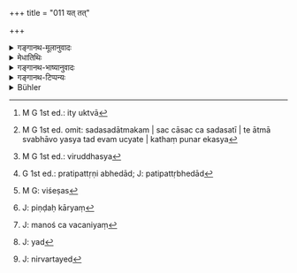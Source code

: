 +++
title = "011 यत् तत्"

+++

<details><summary>गङ्गानथ-मूलानुवादः</summary>

That which is the cause—unmanifest, eternal and partaking of the nature of the existent and the non-existent,—the being produced by that (cause) is described among people as ‘brahmā.’—(11)


‘Viśeṣāḥ.—Why these are called ‘viśeṣa’ is thus explained in the Sāṅkhyatattvakaumudī—pañca mahābhūtāni viśeṣāḥ:—śāntā ghorāśca mūḍāśca | yasmādākāśādiṣu sthū?ṣu kecit tattvapradhānatayā śāntā prakāśā laghavaḥ......... | te'mī parasparavyāvṛttyā'nubhūyamānā ‘viśeṣā’ iti ‘sthūlā’ iti co?pante | tanmātrāṇi tu?smadādinā parasparavyāvṛttāni nānubhūyante—iti ‘aviśeṣāḥ’ ‘sūkṣmā’ iti cocyante |
</details>

<details><summary>मेधातिथिः</summary>

**कारणम्** एव न कार्यो न परेच्छाविधेयशरीरः, स्वाभाविकेन महिम्ना युक्तम् । **अव्यक्तं** **नित्यम्** उक्तम् इत्य् उक्तार्थम्[^३३] । **सदसदात्मकम्** । सच् चासच् च सदसती । ते आत्मा स्वभावो यस्य तद् एवम् उच्यते । <u>कथं</u> पुनर् एकस्य[^३४] विरुद्ध[^३५]भावाभावरूपधर्मद्वयस्य योगः । <u>उच्यते</u> । अर्वाग्दर्शनानां तद्विषयाया उपलब्धेर् अभावात् सत्ताव्यवहारायोग्यत्वाद् असद् आत्मेत्य् उच्यते । आगमेभ्यः सर्वस्यास्य तत्कारणत्वावगमात् सदात्मकम् । अतः प्रतिपत्तृत्वभेदाद्[^३६] उभयतो ऽपि व्यवहारो ब्रह्मण्य् अविरुद्धः । 


[^३६]:
     G 1st ed.: pratipattṛṇi abhedād; J: patipattṛbhedād


[^३५]:
     M G 1st ed.: viruddhasya


[^३४]:
     M G 1st ed. omit: sadasadātmakam | sac cāsac ca sadasatī | te ātmā svabhāvo yasya tad evam ucyate | kathaṃ punar ekasya


[^३३]:
     M G 1st ed.: ity uktvā

- <u>ननु</u> च सर्व एव भावा एवंरूपाः स्वेन रूपेण सदात्मकाः पररूपेणासन्तः । किम् उच्यते ब्रह्मण्य् अविरुद्ध इति । <u>उच्यते</u> । अद्वैतदर्शने नैवान्यद् ब्रह्मणः किंचिद् अस्तीति किं तत्परं यत् तद्रूपतयाभाव इत्य् उच्यते । 

- तेन **विसृष्ट** उत्पादितो ऽन्तरण्डं निर्मितः **पुरुषो लोके ब्रह्मेति कीर्त्यते** । यो ऽसाव् उग्रतपसां देवासुरमहर्षीणां वरदानार्थं तत्र तत्रोपविष्ट इति महाभारतादौ श्रूयते, स एष तेन महापुरुषेण परेण ब्रह्मणा प्रथमं विशृष्टः ।

- <u>अन्ये तु</u> "त्वम् एवैकः" (म्ध् १.३) इत्याद्य् अन्यथा वर्णयन्ति । **अस्येति** प्रत्यक्षाभिनयेन जगन् निर्दिश्यते । सर्वस्यास्य जगतो यद् **विधानं** निर्माणं तत् **स्वयंभुवः** संबन्धि **अचिन्त्यम्** अद्भुतरूपं विचित्रम् अतिमहद् **अप्रमेयं** न शक्यं सर्वेण ज्ञातुम् । तथा ऋषिः । "को अद्धा वेद क इह प्र वोचत् कुत आजाता कुत इयं विसृष्टिः" इति (र्व् १०.१२९.६) । किम् इदं जगत् सर्वम् उपादानम् अपेक्ष्य जायत उत नैर्माणिकमात्रम्, यथा बुद्धस्य दर्शनम् । किम् ईश्वरेच्छाधीनम् उत केवलकर्मवशजम् उत स्वाभाविकम् अप्रमेयम् । तथा किं महदादिक्रमेणोत्पद्यत उत द्व्यणुकादिक्रमेण । अस्य त्वं कार्यं तत्त्वम् अर्थं च वेत्सि । कार्यं महतो ऽहंकारो ऽविशेषास्[^३७] तन्मात्रान्य् अहंकारस्य, तन्मात्राणां विशेषाः पञ्चमहाभूतानि, अहंकारस्येन्द्रियाण्य् एकादश । विशेषाणाम् अपि पिण्डीकार्यं[^३८] ब्रह्मादिस्तम्बपर्यन्ताः । तेषाम् अपि प्रत्ययात् तत्त्वं स्वभावो यथा महतो मूर्तिमात्रत्त्वम् । प्रधानस्य सर्वस्य विकारावस्था महद् इत्य् उच्यते । प्रकृतेर् महान् इति । प्रकृतिः प्रधानम् इत्य् एको ऽर्थः । अहंकारस्य तत्त्वम् अस्मिप्रत्ययमात्रत्वम् । अविशेषाणाम् अविशेषप्रत्ययसंवेद्यत्वम् इति । अर्थः प्रयोजनम् । पुरुषार्थम् इदं वस्त्व् अनेन प्रकारेण पुरुषायोपयुज्यते इमं चार्थं साधयति । यद्य् अपि धर्मं जिज्ञासमानस्य जगन्निर्माणज्ञता आचार्यसंबन्धिनी न क्वचिद् उपकारिणी, न च प्रष्टव्या, तथाप्य् अन्यतो दुर्विज्ञानं महर्षीणां वैषम्याज् जगन्निर्माणम् आदौ प्रश्नार्हं भवति । मनो ह्य् अवचनीयम्[^३९] । यद् वस्तु प्रमाणषट्कस्याप्य् अविषयस् तद् अपि त्वम् आर्षेण चक्षुषा वेत्सि । धर्मः पुनर् वेदगोचरः सो ऽवश्यं त्वया विज्ञात इत्य् एवं प्रकृतविषयैव प्रवक्तृप्रशंसा ।


[^३९]:
     J: manoś ca vacaniyaṃ


[^३८]:
     J: piṇḍaḥ kāryaṃ


[^३७]:
     M G: viśeṣas

- एवं स्तुत्या प्रोत्साहितो जगन्निर्माणम् एव तावद् वक्ति "आसीद् इदम्" (म्ध् १.५) इति, "ततः स्वयंभूः" (म्ध् १.६) इति । प्रधानम् एवैतैः शब्दैर् अभिधीयते । स्वयं भवति परिणमति विक्रियाम् एति महदादितत्त्वभावेन । न कश्चिद् ईश्वरः स्वभावसिद्धो ऽस्ति, यथेच्छम् अचेतनं प्रधानम् अनुवर्तते । वस्तुस्वभाव एवायं तद्[^४०] उत प्रकृतिरूपं प्रधानं पुनर् विक्रियते । यथा क्षीरम् अचेतनं मण्डकावस्थाभिर् दधीभवति । **भगवान्** इति । स्वव्यापार ईश्वरो महाभूतादिद्वारेण प्रवृत्तः । स्वकार्योत्साह **ओजः** सामर्थ्यम् । आदिशब्दः प्रकारे व्यवस्थायाम् । तेन महदादिकारणम् अव्यक्तं भवति । विकारावस्थायां प्रच्युतं प्राग्रूपात् सूक्ष्मभावात् प्रकाशमयं **तमो नुदती**त्य् उच्यते । अर्थशब्दाध्याहारेण वा प्रधाने पुल्लिङ्गनिर्देशः । पुरुषशब्दश् च प्रधानादिषु दृष्टः । "तेषाम् इदं तु सप्तानां पुरुषाणाम्" (म्ध् १.१९) इति । 


[^४०]:
     J: yad

- **यो ऽसाव्** इति पूर्ववत् । **सो ऽभिध्याय्**एति । अभिध्यानं गुणतो ऽचेतनत्वात् प्रधानस्याभिध्यानासंभवात् । यथा कश्चिद् अभिध्यायैव कार्यं निवर्तयेद्[^४१] अन्यकार्यनिरपेक्षम् एव वस्तु स्वाभाव्येन परिणममानम् ईश्वरेच्छानपेक्षतयाभिध्यायेत्य् उच्यते । **अप आदौ ससर्ज** । महाभूतान्तरापेक्षया तासाम् आदित्वम्, न तु महदादितत्त्वोत्पत्तेः । वक्ष्यति हि "तेषाम् इदं तु सप्तानाम्" (म्ध् १.१९) इति । प्रथमं तत्त्वोत्पत्तिस् ततो भूतानाम् । **तासु वीर्यम्** इति । वीर्यं शक्तिम् अवासृजत् । प्रधानम् एव कर्तृ भवति । सर्वतः पर्धानं पृथिव्यादिभूतोत्पत्तौ काठिन्यम् एति । अण्डरूपं संपद्यते । **तद् अण्डम्** इति । यथा तत्त्वानि स्त्रीपुरुषसंयोगं विनोत्पन्नानि प्रथमम् एवं पूर्वकर्मवशेन ब्रह्मापि स्वमहिम्नैवायोनिजं तस्य शरीरं दंशमशकादिवत् । **तद्विसृष्टस्** तेन प्रधानेन विसृष्टस् तन्मयत्वात् तच्छरीरस्य तद्विसृष्ट इत्य् उच्यते । शेषं पूर्ववत् । 


[^४१]:
     J: nirvartayed

- यद् अत्रार्थतत्त्वं तद् अस्माभिर् उक्तम् एव । अर्थवादा एते यथाकथंचिद् गुणवादेन नीयन्ते ॥ १.११ ॥
</details>

<details><summary>गङ्गानथ-भाष्यानुवादः</summary>

The ‘*cause*’ spoken of here is one who is always the never the
*product*; the formation of his body is not dependent upon the will of
any other being; he is endowed with a natural supremacy all his
own;—‘*unmanifest* *and eternal*’ as already explained (under verse
7);—‘*partaking of the nature of the existent and the
non-existent*’;—‘*sadasat*’ stands for the ‘*sat*,’ ‘*existent*,’ *and
the* ‘*asat*,’ *non-existent*’; and the said ‘cause’ is one whose
‘*nature*,’ character, consists of the said ‘existent and non-existent.’

“But how can a single entity partake of the two contradictory characters
of the ‘existent’ and the ‘non-existent’?”

The answer to this is as follows:—In as much as people of the present
day cannot form any idea of such a heing, the cause becomes incapable of
being spoken of as ‘existent,’ and hence is described as ‘*partaking of
the nature of the non-existent*; and yet, in as much as the fact of the
said being being the cause of the entire world is known from the
scriptures, it is described as ‘*of the nature of the existent*;’ thus
the description of Brahman as both (‘existent’ and ‘non-existent’) is
not incongruous, being based, as it is, upon the difference in the
character of the persons conceiving of it.

“As a matter of fact, this is true of all things; everything is
‘existent’ in its own form and ‘non-existent’ in the form of other
things; why then should it be stated that this is not incongruous in the
case of *Brahman* only?”

The answer to this is as follows:—Under the philosophy of ‘Non-duality’
nothing except Brahman being ‘what is that *other thing* which (while
existent in its own form) could be spoken of as ‘non-existent’ *in the
form of Brahman*?

‘*The being produced by that*,’—being brought into existence, being
created within the egg; this Being ‘*is described among people as
Brahmā*’; the being, who is found mentioned in the *Mahābhārata* and
other works as seated hero and there for the purpose of granting boons
to such *Devas*, *Asuras* and *Ṛṣis* as have performed severe
austerities,—he was the first to be created by the afore-mentioned
Supreme Being, the Highest Brahman.
</details>

<details><summary>गङ्गानथ-टिप्पन्यः</summary>

*Kāraṇam*—Rāghavānanda takes this to refer to the above-mentioned ‘Egg’,
the undifferentiated root-cause. All others take it to mean the *Supreme
Soul*.

*Sadasadātmakam*—‘*Existent* because cognisable by means of the Vedic
texts, and *non-existent*, because uncognisable by the ordinary means of
perception’. (Medhātithi, Govinda and Kullūka);—‘*real*, in the shape of
the cause, and *unreal*, in the form of the Products’: (Nandana.)

The relationship between Nārāyaṇa (Virāṭ) and Puruṣa appears to be based
upon the *Puruṣasūkta*, where Puruṣa is described as born from Virāt The
[*Śatapatha Brāhmaṇa*
(13.6.1.1)](/hinduism/book/the-%C5%9Batapatha-br%C4%81hma%E1%B9%87a-part-v/d/doc63524.html "On Puruṣamedha, english translation by Julius Eggeling")
couples the two beings into one and describes him as receiving
instructions from Prajāpati.

*Medhātithi*, P. 12, l. 21 to the end of page 13 offers a totally
different interpretation of verses 3-1l.

*Medhātithi* P. 13, l. 1—‘*Mahato’haṅkāro* &c.’—*Of*. Sāṅkhya-kārikā,
38.

> ‘*Viśeṣāḥ*.—Why these are called ‘*viśeṣa*’ is thus explained in the
> *Sāṅkhyatattvakaumudī*—pañca mahābhūtāni viśeṣāḥ:—śāntā ghorāśca
> mūḍāśca \| yasmādākāśādiṣu sthū?ṣu kecit tattvapradhānatayā śāntā
> prakāśā laghavaḥ......... \| te'mī parasparavyāvṛttyā'nubhūyamānā
> ‘viśeṣā’ iti ‘sthūlā’ iti co?pante \| tanmātrāṇi tu?smadādinā
> parasparavyāvṛttāni nānubhūyante—iti ‘aviśeṣāḥ’ ‘sūkṣmā’ iti cocyante
> \|
</details>

<details><summary>Bühler</summary>

011	From that (first) cause, which is indiscernible, eternal, and both real and unreal, was produced that male (Purusha), who is famed in this world (under the appellation of) Brahman.
</details>
